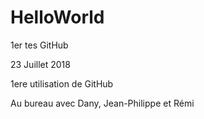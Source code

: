 # HelloWorld
1er tes GitHub

23 Juillet 2018

1ere utilisation de GitHub

Au bureau avec Dany, Jean-Philippe et Rémi
